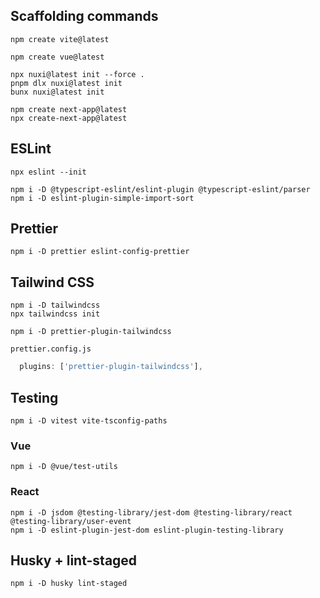 ## Scaffolding commands

```shell
npm create vite@latest
```

```shell
npm create vue@latest
```

```shell
npx nuxi@latest init --force .
pnpm dlx nuxi@latest init
bunx nuxi@latest init
```

```shell
npm create next-app@latest
npx create-next-app@latest
```

## ESLint

```shell
npx eslint --init
```

```shell
npm i -D @typescript-eslint/eslint-plugin @typescript-eslint/parser
npm i -D eslint-plugin-simple-import-sort
```

## Prettier

```shell
npm i -D prettier eslint-config-prettier
```

## Tailwind CSS

```shell
npm i -D tailwindcss
npx tailwindcss init
```

```shell
npm i -D prettier-plugin-tailwindcss
```

`prettier.config.js`

```javascript
  plugins: ['prettier-plugin-tailwindcss'],
```

## Testing

```shell
npm i -D vitest vite-tsconfig-paths
```

### Vue

```shell
npm i -D @vue/test-utils
```

### React

```shell
npm i -D jsdom @testing-library/jest-dom @testing-library/react @testing-library/user-event
npm i -D eslint-plugin-jest-dom eslint-plugin-testing-library
```

## Husky + lint-staged

```shell
npm i -D husky lint-staged
```
